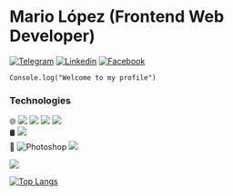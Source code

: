 # Mario López (Frontend Web Developer)

[![Telegram](https://img.shields.io/badge/-Telegram-0088cc?style=flat&logo=Telegram&logoColor=white)](https://t.me/Mario_Lopez99) [![Linkedin](https://img.shields.io/badge/-LinkedIn-blue?style=flat&logo=Linkedin&logoColor=white)](https://www.linkedin.com/in/mariolopez99) [![Facebook](https://img.shields.io/badge/-Facebook-1877f2?style=flat&logo=Facebook&logoColor=white)](https://www.facebook.com/9MarioLopez9/)

```
Console.log("Welcome to my profile")
```


### Technologies
🌐 <img src = "https://img.shields.io/badge/-HTML5-E34F26?style=flat&logo=html5&logoColor=white"> <img src = "https://img.shields.io/badge/-CSS3-1572B6?style=flat&logo=css3&logoColor=white"> <img src="https://img.shields.io/badge/-Bootstrap-563D7C?style=flat&logo=bootstrap&logoColor=white"> <img src="https://img.shields.io/badge/-JavaScript-eed718?style=flat&logo=javascript&logoColor=ffffff"><br>
🛢 <img src="https://img.shields.io/badge/-MySQL-F29111?style=flat&logo=mysql&logoColor=FFFFFF"><br>
🔧 ![Photoshop](https://img.shields.io/badge/-Photoshop-000000?style=flat&logo=adobe-photoshop) <img src="http://img.shields.io/badge/-VS%20Code-007ACC?style=flat&logo=visual%20studio%20code&logoColor=white">

<a href="https://github.com/Mario-Lopez">
  <img src="https://github-readme-stats.vercel.app/api?username=Mario-Lopez&show_icons=true&hide_border=true&title_color=78d6aa&icon_color=78d6aa&text_color=919191&bg_color=161b22" />

![Top Langs](https://github-readme-stats.vercel.app/api/top-langs/?username=Mario-Lopez&title_color=78d6aa&text_color=919191&bg_color=161b22&hide_border=true)